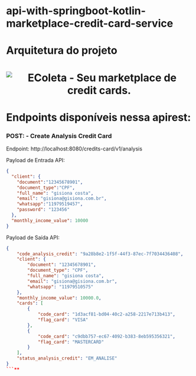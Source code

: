 # api-with-springboot-kotlin-marketplace-credit-card-service

# Arquitetura do projeto
<h1 align="center">
    <img alt="EColeta - Seu marketplace de credit cards." src="" />
</h1>

# Endpoints disponíveis nessa apirest:

### POST: - Create Analysis Credit Card
Endpoint: http://localhost:8080/credits-card/v1/analysis

Payload de Entrada API:
```json
{
  "client": {
    "document":"12345678901",
    "document_type":"CPF",
    "full_name": "gisiona costa",
    "email": "gisiona@gisiona.com.br",
    "whatsapp":"11979519457",
    "password": "123456"
  },
  "monthly_income_value": 10000
}
```

Payload de Saída API:
```json
{
    "code_analysis_credit": "9a28b8e2-1f5f-44f3-87ec-7f7034436408",
    "client": {
        "document": "12345678901",
        "document_type": "CPF",
        "full_name": "gisiona costa",
        "email": "gisiona@gisiona.com.br",
        "whatsapp": "11979510575"
    },
    "monthly_income_value": 10000.0,
    "cards": [
        {
            "code_card": "1d3acf81-bd04-40c2-a258-2217e713b413",
            "flag_card": "VISA"
        },
        {
            "code_card": "c9dbb757-ec67-4092-b383-8eb595356321",
            "flag_card": "MASTERCARD"
        }
    ],
    "status_analysis_credit": "EM_ANALISE"
}
```**